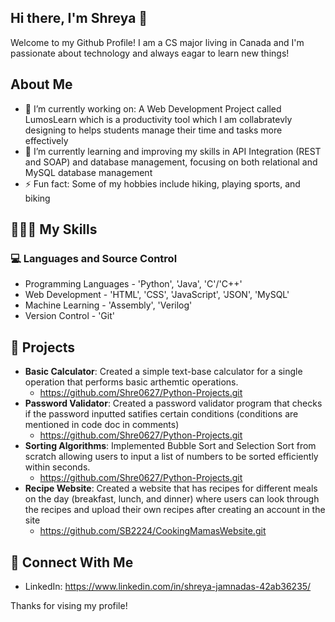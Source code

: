 ## Hi there, I'm Shreya 👋

Welcome to my Github Profile! I am a CS major living in Canada and I'm passionate about technology and always eagar to learn new things!

<!--
**Shre0627/Shre0627** is a ✨ _special_ ✨ repository because its `README.md` (this file) appears on your GitHub profile.

Here are some ideas to get you started:

- 🔭 I’m currently working on ...
- 🌱 I’m currently learning ...
- 👯 I’m looking to collaborate on ...
- 🤔 I’m looking for help with ...
- 💬 Ask me about ...
- 📫 How to reach me: ...
- 😄 Pronouns: ...
- ⚡ Fun fact: ...
-->

## About Me

- 🔭 I’m currently working on: A Web Development Project called LumosLearn which is a productivity tool which I am collabratevly designing to helps students manage their time and tasks more effectively
- 🌱 I’m currently learning and improving my skills in API Integration (REST and SOAP) and database management, focusing on both relational and MySQL database management
- ⚡ Fun fact: Some of my hobbies include hiking, playing sports, and biking

## 👩🏽‍💻 My Skills

### 💻 Languages and Source Control
- Programming Languages - 'Python', 'Java', 'C'/'C++'
- Web Development - 'HTML', 'CSS', 'JavaScript', 'JSON', 'MySQL'
- Machine Learning - 'Assembly', 'Verilog'
- Version Control - 'Git'

## 📝 Projects
- **Basic Calculator**: Created a simple text-base calculator for a single operation that performs basic arthemtic operations. 
  - https://github.com/Shre0627/Python-Projects.git
- **Password Validator**: Created a password validator program that checks if the password inputted satifies certain conditions (conditions are mentioned in code doc in comments)
  - https://github.com/Shre0627/Python-Projects.git
- **Sorting Algorithms**: Implemented Bubble Sort and Selection Sort from scratch allowing users to input a list of numbers to be sorted efficiently within seconds.
  - https://github.com/Shre0627/Python-Projects.git
- **Recipe Website**: Created a website that has recipes for different meals on the day (breakfast, lunch, and dinner) where users can look through the recipes and upload their own recipes after creating an account in the site
  - https://github.com/SB2224/CookingMamasWebsite.git

## 🔗 Connect With Me
- LinkedIn: https://www.linkedin.com/in/shreya-jamnadas-42ab36235/

Thanks for vising my profile!
